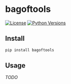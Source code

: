 # bagoftools

[![License](https://img.shields.io/badge/License-Apache%202.0-blue.svg)](https://github.com/alexandru-dinu/bagoftools/blob/master/LICENSE) 
[![Python Versions](https://img.shields.io/badge/Python-%E2%89%A53.6-blue)](https://pypi.org/project/bagoftools/)

## Install

```bash
pip install bagoftools
```

## Usage

_TODO_
